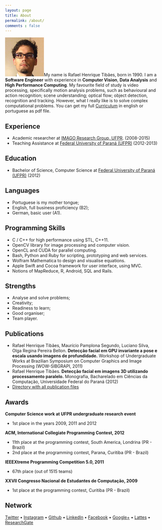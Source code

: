 ```yaml
---
layout: page
title: About
permalink: /about/
comments : false
---
```


![](/assets/profile.png)My name is Rafael Henrique Tibães, born in 1990. I am a **Software Engineer** with experience in **Computer Vision**, **Data Analysis** and **High Performance Computing**. My favourite field of study is video processing, specifically motion analysis problems, such as behavioural and action recognition; scene understanding; optical flow; object detection, recognition and tracking. However, what I really like is to solve complex computational problems. You can get my full [Curriculum](https://www.dropbox.com/sh/j772u5yseoexune/AADreTb10eu7wDGlRyfAjWPva?dl=0) in english or portuguese as pdf file.

## Experience
* Academic researcher at [IMAGO Research Group, UFPR](http://www.imago.ufpr.br). (2008-2015)
* Teaching Assistance at [Federal University of Paraná (UFPR)](http://www.ufpr.br) (2012-2013)

## Education
* Bachelor of Science, Computer Science at [Federal University of Paraná (UFPR)](http://www.ufpr.br) (2012)

## Languages
* Portuguese is my mother tongue;
* English, full business proficiency (B2);
* German, basic user (A1).

## Programming Skills
* C / C++ for high performance using STL, C++11.
* OpenCV library for image processing and computer vision.
* OpenCL and CUDA for parallel computing.
* Bash, Python and Ruby for scripting, prototyping and web services.
* Wolfram Mathematica to design and visualise equations.
* Apple Swift and Cocoa framework for user interface, using MVC.
* Notions of MapReduce, R, Android, SQL and Rails.

## Strengths
* Analyse and solve problems;
* Creativity;
* Readiness to learn;
* Good organiser;
* Team player.

## Publications
* Rafael Henrique Tibães, Maurício Pamplona Segundo, Luciano Silva, Olga Regina Pereira Bellon.  **Detecção facial em GPU invariante a pose e escala usando imagens de profundidade.** Workshop of Undergraduate Works at Brazilian Symposium on Computer Graphics and Image Processing (WOW-SIBGRAPI, 2011)
* Rafael Henrique Tibães. **Detecção facial em imagens 3D utilizando processamento paralelo.** Monografia, Bacharelado em Ciências da Computação, Universidade Federal do Paraná (2012)
* [Directory with all publication files](https://www.dropbox.com/sh/ba3rduobhvanhyb/AAC35RlrGfriqLE5rRY9aIgia?dl=0)

## Awards
**Computer Science work at UFPR undergraduate research event**

* 1st place in the years 2009, 2011 and 2012

**ACM, International Collegiate Programming Contest, 2012**

* 11th place at the programming contest, South America, Londrina (PR - Brazil)
* 2nd place at the programming contest, Parana, Curitiba (PR - Brazil)

**IEEEXtreme Programming Competition 5.0, 2011**

* 67th place (out of 1515 teams)

**XXVII Congresso Nacional de Estudantes de Computação, 2009**

* 1st place at the programming contest, Curitiba (PR - Brazil)

## Network
[Twitter](https://twitter.com/rafaeltibaes) •
[Instagram](https://instagram.com/fael.nl/) •
[Github](https://github.com/tibaes) •
[LinkedIn](https://www.linkedin.com/in/rafaeltibaes) •
[Facebook](https://www.facebook.com/rafaeltibaes) •
[Google+](https://plus.google.com/+RafaelTibães/) •
[Lattes](http://lattes.cnpq.br/3368602785323392) •
[ResearchGate](https://www.researchgate.net/profile/Rafael_Tibaes)
